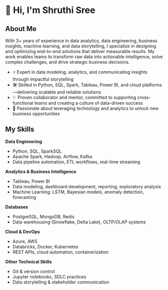 # 👋 Hi, I'm Shruthi Sree

## About Me

With 3+ years of experience in data analytics, data engineering, business insights, machine learning, and data storytelling, I specialize in designing and optimizing end-to-end solutions that deliver measurable results. My work enables teams to transform raw data into actionable intelligence, solve complex challenges, and drive strategic business decisions.

- ⚡ Expert in data modeling, analytics, and communicating insights through impactful storytelling
- 🛠️ Skilled in Python, SQL, Spark, Tableau, Power BI, and cloud platforms—delivering scalable and reliable solutions
- ✨ Proven collaborator and mentor, committed to supporting cross-functional teams and creating a culture of data-driven success
- 🚀 Passionate about leveraging technology and analytics to unlock new business opportunities



## My Skills

**Data Engineering**
- Python, SQL, SparkSQL
- Apache Spark, Hadoop, Airflow, Kafka
- Data pipeline automation, ETL workflows, real-time streaming

**Analytics & Business Intelligence**
- Tableau, Power BI
- Data modeling, dashboard development, reporting, exploratory analysis
- Machine Learning: LSTM, Bayesian models, anomaly detection, forecasting

**Databases**
- PostgreSQL, MongoDB, Redis
- Data warehousing (Snowflake, Delta Lake), OLTP/OLAP systems

**Cloud & DevOps**
- Azure, AWS
- Databricks, Docker, Kubernetes
- REST APIs, cloud automation, containerization

**Other Technical Skills**
- Git & version control
- Jupyter notebooks, SDLC practices
- Data storytelling & stakeholder communication


